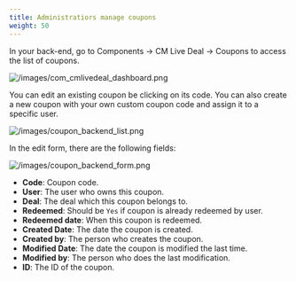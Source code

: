 ```yaml
---
title: Administratiors manage coupons
weight: 50
---
```

In your back-end, go to Components -> CM Live Deal -> Coupons to access the list of coupons.

![/images/com_cmlivedeal_dashboard.png](/images/com_cmlivedeal_dashboard.png)

You can edit an existing coupon be clicking on its code. You can also create a new coupon with your own custom coupon code and assign it to a specific user.

![/images/coupon_backend_list.png](/images/coupon_backend_list.png)

In the edit form, there are the following fields:

![/images/coupon_backend_form.png](/images/coupon_backend_form.png)

*   **Code**: Coupon code.
*   **User**: The user who owns this coupon.
*   **Deal**: The deal which this coupon belongs to.
*   **Redeemed**: Should be `Yes` if coupon is already redeemed by user.
*   **Redeemed date**: When this coupon is redeemed.
*   **Created Date**: The date the coupon is created.
*   **Created by**: The person who creates the coupon.
*   **Modified Date**: The date the coupon is modified the last time.
*   **Modified by**: The person who does the last modification.
*   **ID**: The ID of the coupon.